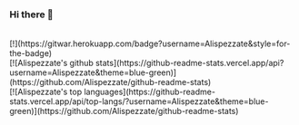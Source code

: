 ### Hi there 👋

<br>
[!](https://gitwar.herokuapp.com/badge?username=Alispezzate&style=for-the-badge)
<br>
[![Alispezzate's github stats](https://github-readme-stats.vercel.app/api?username=Alispezzate&theme=blue-green)](https://github.com/Alispezzate/github-readme-stats)
<br>
[![Alispezzate's top languages](https://github-readme-stats.vercel.app/api/top-langs/?username=Alispezzate&theme=blue-green)](https://github.com/Alispezzate/github-readme-stats)
<br>

<!--
**Alispezzate/Alispezzate** is a ✨ _special_ ✨ repository because its `README.md` (this file) appears on your GitHub profile.

Here are some ideas to get you started:

- 🔭 I’m currently working on ...
- 🌱 I’m currently learning ...
- 👯 I’m looking to collaborate on ...
- 🤔 I’m looking for help with ...
- 💬 Ask me about ...
- 📫 How to reach me: ...
- 😄 Pronouns: ...
- ⚡ Fun fact: ...
-->
